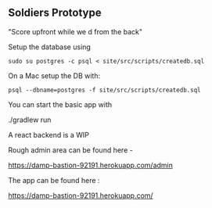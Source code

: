Soldiers Prototype
------------------

"Score upfront while we d from the back"

Setup the database using

`sudo su postgres -c psql < site/src/scripts/createdb.sql `

On a Mac setup the DB with:

`psql --dbname=postgres -f site/src/scripts/createdb.sql `

You can start the basic app with

   ./gradlew run

A react backend is a WIP

Rough admin area can be found here -

https://damp-bastion-92191.herokuapp.com/admin

The app can be found here :

https://damp-bastion-92191.herokuapp.com/


